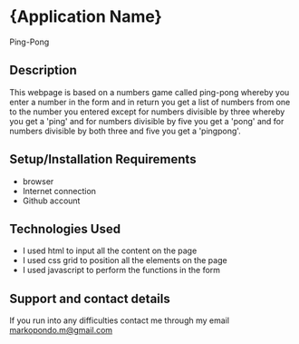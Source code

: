 # {Application Name}
Ping-Pong

## Description
This webpage is based on a numbers game called ping-pong whereby you enter a number in the form and in return you get a list of numbers from one to the number you entered except for numbers divisible by three whereby you get a 'ping' and for numbers divisible by five you get a 'pong' and for numbers divisible by both three and five you get a 'pingpong'. 

## Setup/Installation Requirements
* browser
* Internet connection
* Github account

## Technologies Used
* I used html to input all the content on the page
* I used css grid to position all the elements on the page
* I used javascript to perform the functions in the form

## Support and contact details
If you run into any difficulties contact me through my email markopondo.m@gmail.com  

